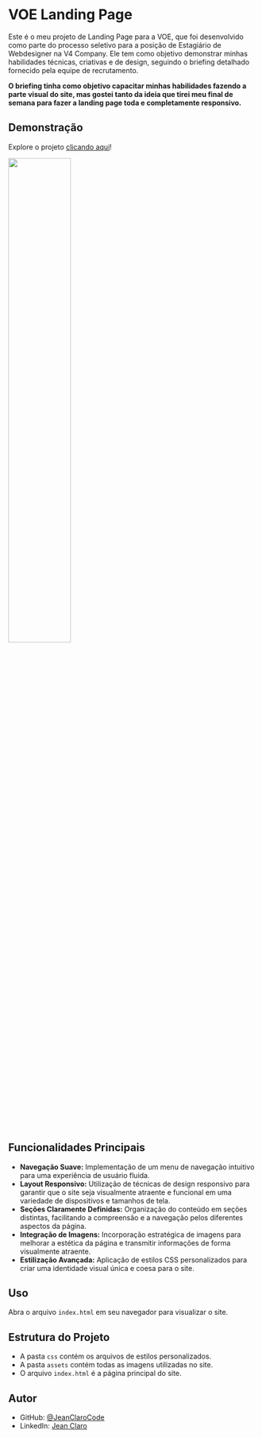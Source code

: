 # VOE Landing Page

Este é o meu projeto de Landing Page para a VOE, que foi desenvolvido como parte do processo seletivo para a posição de Estagiário de Webdesigner na V4 Company. Ele tem como objetivo demonstrar minhas habilidades técnicas, criativas e de design, seguindo o briefing detalhado fornecido pela equipe de recrutamento.

**O briefing tinha como objetivo capacitar minhas habilidades fazendo a parte visual do site, mas gostei tanto da ideia que tirei meu final de semana para fazer a landing page toda e completamente responsivo.**



## Demonstração

Explore o projeto [clicando aqui](https://jeanclarocode.github.io/Landing-Page-Voe---Personalize-e-Revenda-T-nis-com-Facilidade/)!

<img src="https://cdn.discordapp.com/attachments/1216964717869010945/1221645665843679373/Landing_page_VOE_.png?ex=6613552f&is=6600e02f&hm=b1ea74e8482f7ddeaf5e12421d087fc718e572ec25d55953577fb3b491288012&" width="50%">

## Funcionalidades Principais

- **Navegação Suave:** Implementação de um menu de navegação intuitivo para uma experiência de usuário fluida.
- **Layout Responsivo:** Utilização de técnicas de design responsivo para garantir que o site seja visualmente atraente e funcional em uma variedade de dispositivos e tamanhos de tela.
- **Seções Claramente Definidas:** Organização do conteúdo em seções distintas, facilitando a compreensão e a navegação pelos diferentes aspectos da página.
- **Integração de Imagens:** Incorporação estratégica de imagens para melhorar a estética da página e transmitir informações de forma visualmente atraente.
- **Estilização Avançada:** Aplicação de estilos CSS personalizados para criar uma identidade visual única e coesa para o site.

## Uso

Abra o arquivo `index.html` em seu navegador para visualizar o site.

## Estrutura do Projeto

- A pasta `css` contém os arquivos de estilos personalizados.
- A pasta `assets` contém todas as imagens utilizadas no site.
- O arquivo `index.html` é a página principal do site.

## Autor

- GitHub: [@JeanClaroCode](https://github.com/JeanClaroCode)
- LinkedIn: [Jean Claro](https://www.linkedin.com/in/jeanclaro/)
